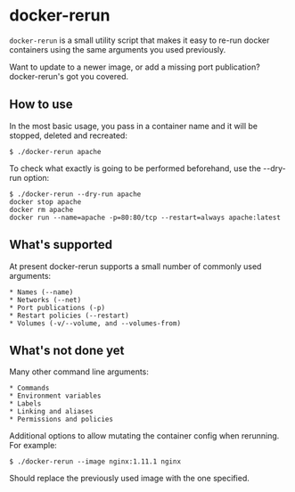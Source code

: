 docker-rerun
===============================================================================

`docker-rerun` is a small utility script that makes it easy to re-run docker
containers using the same arguments you used previously.

Want to update to a newer image, or add a missing port publication?
docker-rerun's got you covered.

## How to use

In the most basic usage, you pass in a container name and it will be
stopped, deleted and recreated:

    $ ./docker-rerun apache

To check what exactly is going to be performed beforehand, use the --dry-run
option:

    $ ./docker-rerun --dry-run apache
    docker stop apache
    docker rm apache
    docker run --name=apache -p=80:80/tcp --restart=always apache:latest

## What's supported

At present docker-rerun supports a small number of commonly used arguments:

    * Names (--name)
    * Networks (--net)
    * Port publications (-p)
    * Restart policies (--restart)
    * Volumes (-v/--volume, and --volumes-from)

## What's not done yet

Many other command line arguments:

    * Commands
    * Environment variables
    * Labels
    * Linking and aliases
    * Permissions and policies

Additional options to allow mutating the container config when rerunning.
For example:

    $ ./docker-rerun --image nginx:1.11.1 nginx

Should replace the previously used image with the one specified.

